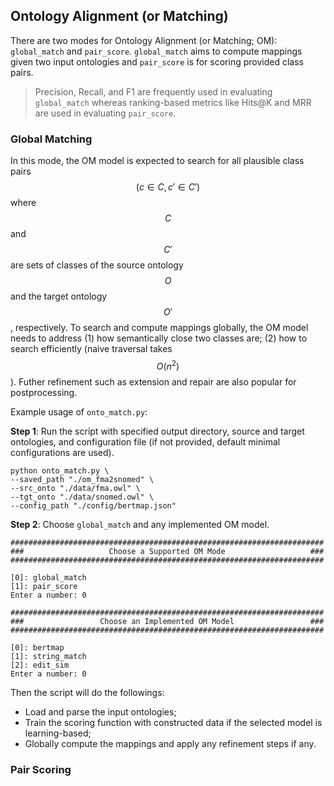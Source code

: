 ## Ontology Alignment (or Matching)

There are two modes for Ontology Alignment (or Matching; OM): `global_match` and `pair_score`. `global_match` aims to compute mappings given two input ontologies and `pair_score` is for scoring provided class pairs. 

> Precision, Recall, and F1 are frequently used in evaluating `global_match` whereas ranking-based metrics like Hits@K and MRR are used in evaluating `pair_score`.


### Global Matching

In this mode, the OM model is expected to search for all plausible class pairs $$(c \in C, c' \in C')$$ where $$C$$ and $$C'$$ are sets of classes of the source ontology $$O$$ and the target ontology $$O'$$, respectively. To search and compute mappings globally, the OM model needs to address (1) how semantically close two classes are; (2) how to search efficiently (naive traversal takes $$O(n^2)$$). Futher refinement such as extension and repair are also popular for postprocessing.

Example usage of `onto_match.py`:

**Step 1**: Run the script with specified output directory, source and target ontologies, and configuration file (if not provided, default minimal configurations are used).

```
python onto_match.py \
--saved_path "./om_fma2snomed" \  
--src_onto "./data/fma.owl" \
--tgt_onto "./data/snomed.owl" \
--config_path "./config/bertmap.json"
```

**Step 2**: Choose `global_match` and any implemented OM model.

```
######################################################################
###                   Choose a Supported OM Mode                   ###
######################################################################

[0]: global_match
[1]: pair_score
Enter a number: 0

######################################################################
###                 Choose an Implemented OM Model                 ###
######################################################################

[0]: bertmap
[1]: string_match
[2]: edit_sim
Enter a number: 0
```

Then the script will do the followings:
- Load and parse the input ontologies;
- Train the scoring function with constructed data if the selected model is learning-based;
- Globally compute the mappings and apply any refinement steps if any.


### Pair Scoring
